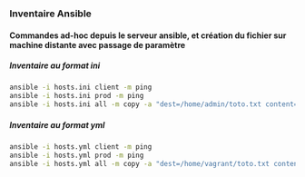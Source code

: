 ### Inventaire Ansible

#### Commandes ad-hoc depuis le serveur ansible, et création du fichier sur machine distante avec passage de paramètre

##### Inventaire au format ini
```bash
ansible -i hosts.ini client -m ping
ansible -i hosts.ini prod -m ping
ansible -i hosts.ini all -m copy -a "dest=/home/admin/toto.txt content='bonjour christian {{ env }} 

```

##### Inventaire au format yml
```bash
ansible -i hosts.yml client -m ping
ansible -i hosts.yml prod -m ping
ansible -i hosts.yml all -m copy -a "dest=/home/vagrant/toto.txt content='bonjour christian {{ env }} 

```
